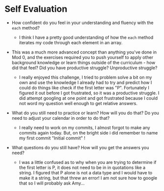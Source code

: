 # Self Evaluation

- How confident do you feel in your understanding and fluency with the `each` method?
  - I think I have a pretty good understanding of how the `each` method iterates my code through each element in an array.


- This was a much more advanced concept than anything you've done in Mod 0, and the exercises required you to push yourself to apply other background knowledge or learn things outside of the curriculum - how did that feel? Did you have productive struggle? Unproductive struggle?
  - I really enjoyed this challenge, I tried to problem solve a bit on my own and use the knowledge I already had to try and predict how I could do things like check if the first letter was "P". Fortunately I figured it out before I got frustrated, so it was a productive struggle. I did attempt googling at one point and got frustrated because I could not word my question well enough to get relative answers.


- What do you still need to practice or learn? How will you do that? Do you need to adjust your calendar in order to do that?
  - I really need to work on my commits, I almost forgot to make any commits again today. But, on the bright side i did remember to name my first commit "Initial commit" !


- What questions do you still have? How will you get the answers you need?
  - I was a little confused as to why when you are trying to determine if the first letter is P, it does not need to be in in quotations like a string. I figured that P alone is not a data type and I would have to make it a string, but that threw an error! I am not sure how to google that so I will probably ask Amy...
